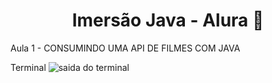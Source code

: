 <h1 align="center"> Imersão Java - Alura 🍁 </h1>

<p> Aula 1 - CONSUMINDO UMA API DE FILMES COM JAVA </p>

Terminal
![saida do terminal](https://user-images.githubusercontent.com/104602677/228087370-f1a7c1d8-cd18-4d11-9303-27c07b84e245.png)
